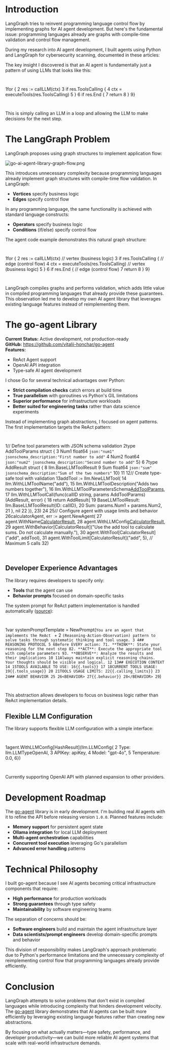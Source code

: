 # Introduction

LangGraph tries to reinvent programming language control flow by implementing graphs for AI agent development. But here's the fundamental issue: programming languages already are graphs with compile-time validation and control flow management.

During my research into AI agent development, I built agents using Python and LangGraph for cybersecurity scanning, documented in these articles:

The key insight I discovered is that an AI agent is fundamentally just a pattern of using LLMs that looks like this:

```


```
1for {
2    res := callLLM(ctx)
3    if res.ToolsCalling {
4        ctx = executeTools(res.ToolsCalling)
5    }
6    if res.End {
7        return
8    }
9}
```


```

This is simply calling an LLM in a loop and allowing the LLM to make decisions for the next step.

# The LangGraph Problem

LangGraph proposes using graph structures to implement application flow:

![go-ai-agent-library-graph-flow.png](/_next/image?url=%2Fblog%2Fgo-ai-agent-library%2Fgo-ai-agent-library-graph-flow.png&w=1080&q=75)

This introduces unnecessary complexity because programming languages already implement graph structures with compile-time flow validation. In LangGraph:

* **Vertices** specify business logic
* **Edges** specify control flow

In any programming language, the same functionality is achieved with standard language constructs:

* **Operators** specify business logic
* **Conditions** (if/else) specify control flow

The agent code example demonstrates this natural graph structure:

```


```
1for {
2    res := callLLM(ctx)     // vertex (business logic)
3    if res.ToolsCalling {   // edge (control flow)
4        ctx = executeTools(res.ToolsCalling) // vertex (business logic)
5    }
6    if res.End {            // edge (control flow)
7        return
8    }
9}
```


```

LangGraph compiles graphs and performs validation, which adds little value in compiled programming languages that already provide these guarantees. This observation led me to develop my own AI agent library that leverages existing language features instead of reimplementing them.

# The go-agent Library

**Current Status:** Active development, not production-ready  
**GitHub:** <https://github.com/vitalii-honchar/go-agent>  
**Features:**

* ReAct Agent support
* OpenAI API integration
* Type-safe AI agent development

I chose Go for several technical advantages over Python:

* **Strict compilation checks** catch errors at build time
* **True parallelism** with goroutines vs Python's GIL limitations
* **Superior performance** for infrastructure workloads
* **Better suited for engineering tasks** rather than data science experiments

Instead of implementing graph abstractions, I focused on agent patterns. The first implementation targets the ReAct pattern:

```


```
1// Define tool parameters with JSON schema validation
2type AddToolParams struct {
3    Num1 float64 `json:"num1" jsonschema_description:"First number to add"`
4    Num2 float64 `json:"num2" jsonschema_description:"Second number to add"`
5}
6
7type AddResult struct {
8    llm.BaseLLMToolResult
9    Sum float64 `json:"sum" jsonschema_description:"Sum of the two numbers"`
10}
11
12// Create type-safe tool with validation
13addTool := llm.NewLLMTool(
14    llm.WithLLMToolName("add"),
15    llm.WithLLMToolDescription("Adds two numbers together"),
16    llm.WithLLMToolParametersSchema[AddToolParams](),
17    llm.WithLLMToolCall(func(callID string, params AddToolParams) (AddResult, error) {
18        return AddResult{
19            BaseLLMToolResult: llm.BaseLLMToolResult{ID: callID},
20            Sum:              params.Num1 + params.Num2,
21        }, nil
22    }),
23)
24
25// Configure agent with usage limits and behavior
26calculatorAgent, err := agent.NewAgent(
27    agent.WithName[CalculatorResult]("calculator"),
28    agent.WithLLMConfig[CalculatorResult](llmConfig),
29    agent.WithBehavior[CalculatorResult]("Use the add tool to calculate sums. Do not calculate manually."),
30    agent.WithTool[CalculatorResult]("add", addTool),
31    agent.WithToolLimit[CalculatorResult]("add", 5), // Maximum 5 calls
32)
```


```

## Developer Experience Advantages

The library requires developers to specify only:

* **Tools** that the agent can use
* **Behavior prompts** focused on domain-specific tasks

The system prompt for ReAct pattern implementation is handled automatically ([source](https://github.com/vitalii-honchar/go-agent/blob/main/pkg/goagent/agent/agent.go#L33C1-L61C3)):

```


```
1var systemPromptTemplate = NewPrompt(`You are an agent that implements the ReAct ` +
2    `(Reasoning-Action-Observation) pattern to solve tasks through systematic thinking and tool usage.
3
4## REASONING PROTOCOL
5
6Before EVERY action:
71. **THINK**: State your reasoning for the next step
82. **ACT**: Execute the appropriate tool with complete parameters
93. **OBSERVE**: Analyze the results and their implications
10
11Always maintain explicit reasoning chains. Your thoughts should be visible and logical.
12
13## EXECUTION CONTEXT
14
15TOOLS AVAILABLE TO USE:
16{{.tools}}
17
18CURRENT TOOLS USAGE:
19{{.tools_usage}}
20
21TOOLS USAGE LIMITS:
22{{.calling_limits}}
23
24## AGENT BEHAVIOR
25
26<BEHAVIOR>
27{{.behavior}}
28</BEHAVIOR>
29`)
```


```

This abstraction allows developers to focus on business logic rather than ReAct implementation details.

## Flexible LLM Configuration

The library supports flexible LLM configuration with a simple interface:

```


```
1agent.WithLLMConfig[HashResult](llm.LLMConfig{
2    Type:        llm.LLMTypeOpenAI,
3    APIKey:      apiKey,
4    Model:       "gpt-4o",
5    Temperature: 0.0,
6})
```


```

Currently supporting OpenAI API with planned expansion to other providers.

# Development Roadmap

The [go-agent](https://github.com/vitalii-honchar/go-agent/tree/main) library is in early development. I'm building real AI agents with it to refine the API before releasing version `1.0.0`. Planned features include:

* **Memory support** for persistent agent state
* **Ollama integration** for local LLM deployment
* **Multi-agent orchestration** capabilities
* **Concurrent tool execution** leveraging Go's parallelism
* **Advanced error handling** patterns

# Technical Philosophy

I built go-agent because I see AI agents becoming critical infrastructure components that require:

* **High performance** for production workloads
* **Strong guarantees** through type safety
* **Maintainability** by software engineering teams

The separation of concerns should be:

* **Software engineers** build and maintain the agent infrastructure layer
* **Data scientists/prompt engineers** develop domain-specific prompts and behavior

This division of responsibility makes LangGraph's approach problematic due to Python's performance limitations and the unnecessary complexity of reimplementing control flow that programming languages already provide efficiently.

# Conclusion

LangGraph attempts to solve problems that don't exist in compiled languages while introducing complexity that hinders development velocity. The [go-agent](https://github.com/vitalii-honchar/go-agent) library demonstrates that AI agents can be built more efficiently by leveraging existing language features rather than creating new abstractions.

By focusing on what actually matters—type safety, performance, and developer productivity—we can build more reliable AI agent systems that scale with real-world infrastructure demands.